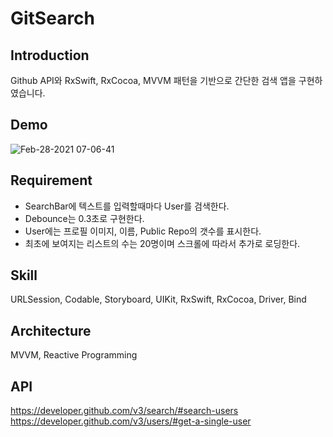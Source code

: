 # GitSearch

## Introduction  
Github API와 RxSwift, RxCocoa, MVVM 패턴을 기반으로 간단한 검색 앱을 구현하였습니다. 

## Demo
![Feb-28-2021 07-06-41](https://user-images.githubusercontent.com/60660894/109401721-9280cc80-7993-11eb-9168-2ebb199e425b.gif)

## Requirement 
- SearchBar에 텍스트를 입력할때마다 User를 검색한다. 
- Debounce는 0.3초로 구현한다. 
- User에는 프로필 이미지, 이름, Public Repo의 갯수를 표시한다.
- 최초에 보여지는 리스트의 수는 20명이며 스크롤에 따라서 추가로 로딩한다. 

## Skill
URLSession, Codable, Storyboard, UIKit, RxSwift, RxCocoa, Driver, Bind

## Architecture
MVVM, Reactive Programming

## API 
https://developer.github.com/v3/search/#search-users      
https://developer.github.com/v3/users/#get-a-single-user      


